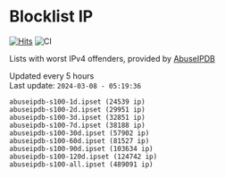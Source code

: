 # Blocklist IP

[![Hits](https://hits.seeyoufarm.com/api/count/incr/badge.svg?url=https%3A%2F%2Fgithub.com%2Fborestad%2Fblocklist-ip%2F&count_bg=%2379C83D&title_bg=%23555555&icon=&icon_color=%23E7E7E7&title=hits&edge_flat=false)](https://hits.seeyoufarm.com)  ![CI](https://img.shields.io/github/workflow/status/borestad/blocklist-ip/CI?style=flat-square)

Lists with worst IPv4 offenders, provided by [AbuseIPDB](https://www.abuseipdb.com/)

<!-- FOOTER-PLACEHOLDER -->
Updated every 5 hours<br>
Last update: `2024-03-08 - 05:19:36`
```
abuseipdb-s100-1d.ipset (24539 ip)
abuseipdb-s100-2d.ipset (29951 ip)
abuseipdb-s100-3d.ipset (32851 ip)
abuseipdb-s100-7d.ipset (38188 ip)
abuseipdb-s100-30d.ipset (57902 ip)
abuseipdb-s100-60d.ipset (81527 ip)
abuseipdb-s100-90d.ipset (103634 ip)
abuseipdb-s100-120d.ipset (124742 ip)
abuseipdb-s100-all.ipset (489091 ip)
```
